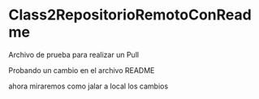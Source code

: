# Class2RepositorioRemotoConReadme

Archivo de prueba para realizar un Pull

Probando un cambio en el archivo README


ahora miraremos como jalar a local los cambios
